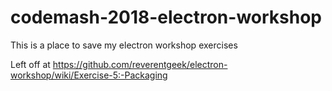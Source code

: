 # codemash-2018-electron-workshop
This is a place to save my electron workshop exercises

Left off at 
https://github.com/reverentgeek/electron-workshop/wiki/Exercise-5:-Packaging
